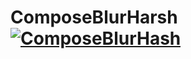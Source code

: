 # ComposeBlurHarsh [![ComposeBlurHash](https://jitpack.io/v/dalafiarisamuel/composeblurhash.svg)](https://jitpack.io/#dalafiarisamuel/composeblurhash)
